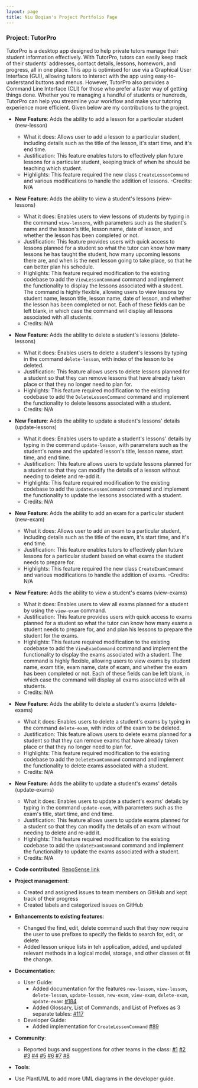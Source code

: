 ```yaml
---
layout: page
title: Niu Boqian's Project Portfolio Page
---
```


### Project: TutorPro

TutorPro is a desktop app designed to help private tutors manage their student information effectively. With TutorPro, tutors can easily keep track of their students' addresses, contact details, lessons, homework, and progress, all in one place. This app is optimised for use via a Graphical User Interface (GUI), allowing tutors to interact with the app using easy-to-understand buttons and menus. However, TutorPro also provides a Command Line Interface (CLI) for those who prefer a faster way of getting things done. Whether you're managing a handful of students or hundreds, TutorPro can help you streamline your workflow and make your tutoring experience more efficient.
Given below are my contributions to the project.

* **New Feature**: Adds the ability to add a lesson for a particular student (new-lesson)
    - What it does: Allows user to add a lesson to a particular student, including details such as the title of the lesson, it's start time, and it's end time.
    - Justification: This feature enables tutors to effectively plan future lessons for a particular student, keeping track of when he should be teaching which student.
    - Highlights: This feature required the new class `CreateLessonCommand` and various modifications to handle the addition of lessons.
    -Credits: N/A


* **New Feature**: Adds the ability to view a student's lessons (view-lessons)
    - What it does: Enables users to view lessons of students by typing in the command `view-lessons`, with parameters such as the student's name and the lesson's title, lesson name, date of lesson, and whether the lesson has been completed or not.
    - Justification: This feature provides users with quick access to lessons planned for a student so what the tutor can know how many lessons he has taught the student, how many upcoming lessons there are, and when is the next lesson going to take place, so that he can better plan his schedule.
    - Highlights: This feature required modification to the existing codebase to add the `ViewLessonCommand` command and implement the functionality to display the lessons associated with a student. The command is highly flexible, allowing users to view lessons by student name, lesson title, lesson name, date of lesson, and whether the lesson has been completed or not. Each of these fields can be left blank, in which case the command will display all lessons associated with all students.
    - Credits: N/A


* **New Feature**: Adds the ability to delete a student's lessons (delete-lessons)
  - What it does: Enables users to delete a student's lessons by typing in the command `delete-lesson`, with index of the lesson to be deleted.
  - Justification: This feature allows users to delete lessons planned for a student so that they can remove lessons that have already taken place or that they no longer need to plan for.
  - Highlights: This feature required modification to the existing codebase to add the `DeleteLessonCommand` command and implement the functionality to delete lessons associated with a student.
  - Credits: N/A


* **New Feature**: Adds the ability to update a student's lessons' details (update-lessons)
  - What it does: Enables users to update a student's lessons' details by typing in the command `update-lesson`, with parameters such as the student's name and the updated lesson's title, lesson name, start time, and end time.
  - Justification: This feature allows users to update lessons planned for a student so that they can modify the details of a lesson without needing to delete and re-add it.
  - Highlights: This feature required modification to the existing codebase to add the `UpdateLessonCommand` command and implement the functionality to update the lessons associated with a student.
  - Credits: N/A


* **New Feature**: Adds the ability to add an exam for a particular student (new-exam)
  - What it does: Allows user to add an exam to a particular student, including details such as the title of the exam, it's start time, and it's end time.
  - Justification: This feature enables tutors to effectively plan future lessons for a particular student based on what exams the student needs to prepare for.
  - Highlights: This feature required the new class `CreateExamCommand` and various modifications to handle the addition of exams.
    -Credits: N/A


* **New Feature**: Adds the ability to view a student's exams (view-exams)
  - What it does: Enables users to view all exams planned for a student by using the `view-exam` command.
  - Justification: This feature provides users with quick access to exams planned for a student so what the tutor can know how many exams a student needs to prepare for, and and plan his lessons to prepare the student for the exams.
  - Highlights: This feature required modification to the existing codebase to add the `ViewExamCommand` command and implement the functionality to display the exams associated with a student. The command is highly flexible, allowing users to view exams by student name, exam title, exam name, date of exam, and whether the exam has been completed or not. Each of these fields can be left blank, in which case the command will display all exams associated with all students.
  - Credits: N/A


* **New Feature**: Adds the ability to delete a student's exams (delete-exams)
  - What it does: Enables users to delete a student's exams by typing in the command `delete-exam`, with index of the exam to be deleted.
  - Justification: This feature allows users to delete exams planned for a student so that they can remove exams that have already taken place or that they no longer need to plan for.
  - Highlights: This feature required modification to the existing codebase to add the `DeleteExamCommand` command and implement the functionality to delete exams associated with a student.
  - Credits: N/A


* **New Feature**: Adds the ability to update a student's exams' details (update-exams)
  - What it does: Enables users to update a student's exams' details by typing in the command `update-exam`, with parameters such as the exam's title, start time, and end time.
  - Justification: This feature allows users to update exams planned for a student so that they can modify the details of an exam without needing to delete and re-add it.
  - Highlights: This feature required modification to the existing codebase to add the `UpdateExamCommand` command and implement the functionality to update the exams associated with a student.
  - Credits: N/A


* **Code contributed**: [RepoSense link](https://nus-cs2103-ay2223s2.github.io/tp-dashboard/?search=nbqian&breakdown=true&sort=groupTitle%20dsc&sortWithin=title&since=2023-02-17&timeframe=commit&mergegroup=&groupSelect=groupByRepos&checkedFileTypes=docs~functional-code~test-code~other)

* **Project management**:
    * Created and assigned issues to team members on GitHub and kept track of their progress
    * Created labels and categorized issues on GitHub
* **Enhancements to existing features**:
    * Changed the find, edit, delete command such that they now require the user to use prefixes to specify the fields to search for, edit, or delete
    * Added lesson unique lists in teh application, added, and updated relevant methods in a logical model, storage, and other classes ot fit the change.
* **Documentation**:
  * User Guide:
    * Added documentation for the features `new-lesson`, `view-lesson`, `delete-lesson`, `update-lesson`, `new-exam`, `view-exam`, `delete-exam`, `update-exam`: [#184](https://github.com/AY2223S2-CS2103T-W13-4/tp/pull/184)
    * Added Glossary, List of Commands, and List of Prefixes as 3 separate tables: [#117](https://github.com/AY2223S2-CS2103T-W13-4/tp/pull/117)
  * Developer Guide:
    * Added implementation for `CreateLessonCommand` [#89](https://github.com/AY2223S2-CS2103T-W13-4/tp/pull/89)
  
* **Community**:
  * Reported bugs and suggestions for other teams in the class:
    [#1](https://github.com/NBQian/ped/issues/1)
    [#2](https://github.com/NBQian/ped/issues/2)
    [#3](https://github.com/NBQian/ped/issues/3)
    [#4](https://github.com/NBQian/ped/issues/4)
    [#5](https://github.com/NBQian/ped/issues/5)
    [#6](https://github.com/NBQian/ped/issues/6)
    [#7](https://github.com/NBQian/ped/issues/7)
    [#8](https://github.com/NBQian/ped/issues/8)
* **Tools**:
* Use PlantUML to add more UML diagrams in the developer guide.
